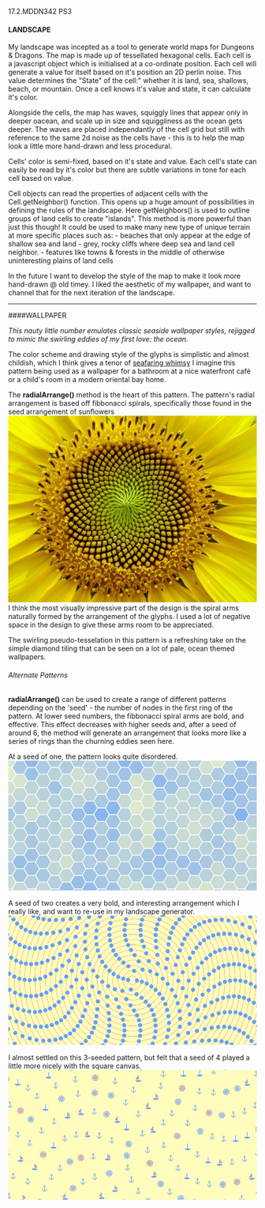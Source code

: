 17.2.MDDN342 PS3
#### LANDSCAPE

My landscape was incepted as a tool to generate world maps for Dungeons & Dragons. The map is made up of tessellated hexagonal cells. Each cell is a javascript object which is initialised at a co-ordinate position. Each cell will generate a value for itself based on it's position an 2D perlin noise. This value determines the "State" of the cell:" whether it is land, sea, shallows, beach, or mountain. Once a cell knows it's value and state, it can calculate it's color.

Alongside the cells, the map has waves, squiggly lines that appear only in deeper oacean, and scale up in size and squiggliness as the ocean gets deeper. The waves are placed independantly of the cell grid but still with reference to the same 2d noise as the cells have - this is to help the map look a little more hand-drawn and less procedural. 

Cells' color is semi-fixed,  based on it's state and value. Each cell's state can easily be read by it's color but there are subtle variations in tone for each cell based on value. 

Cell objects can read the properties of adjacent cells with the Cell.getNeighbor() function. This opens up a huge amount of possibilities in defining the rules of the landscape. Here getNeighbors() is used to outline groups of land cells to create "islands".
This method is more powerful than just this though! It could be used to make many new type of unique terrain at more specific places such as:
	- beaches that only appear at the edge of shallow sea and land
	- grey, rocky cliffs where deep sea and land cell neighbor.
	- features like towns & forests in the middle of otherwise uninteresting plains of land cells

In the future I want to develop the style of the map to make it look more hand-drawn @ old timey. I liked the aesthetic of my wallpaper, and want to channel that for the next iteration of the landscape.
 

---
####WALLPAPER

*This nauty little number emulates classic seaside wallpaper styles, rejigged to mimic the swirling eddies of my first love: the ocean.*

The color scheme and drawing style of the glyphs is simplistic and almost childish, which I think gives a tenor of [seafaring whimsy](https://www.youtube.com/watch?v=cmt-MlMuPzg) I imagine this pattern being used as a wallpaper for a bathroom at a nice waterfront café or a child's room in a modern oriental bay home.
 

The **radialArrange()** method is the heart of this pattern. The pattern's radial arrangement is based off fibbonacci spirals, specifically those found in  the seed arrangement of sunflowers ![](./sunflower.jpg)
I think the most visually impressive part of the design is the spiral arms naturally formed by the arrangement of the glyphs. I  used a lot of negative space in the design to give these arms room to be appreciated.

The swirling pseudo-tesselation in this pattern is a refreshing take on the simple diamond tiling that can be seen on a lot of pale, ocean themed wallpapers.


###### Alternate Patterns

**radialArrange()** can be used to create a range of different patterns depending on the 'seed' - the number of nodes in the first ring of the pattern. At lower seed numbers, the fibbonacci spiral arms are bold, and effective. This effect decreases with higher seeds and, after a seed of around 6, the method will generate an arrangement that looks more like a series of rings than the churning eddies seen here.

At a seed of one, the pattern looks quite disordered.  ![](./debug1.jpg)

A seed of two creates a very bold, and interesting arrangement which I really like, and want to re-use in my landscape generator. ![](./debug2.jpg)

I almost settled on this 3-seeded pattern, but felt that a seed of 4 played a little more nicely with the square canvas. ![](./pattern3.jpg)

